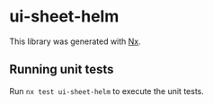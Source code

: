 # ui-sheet-helm

This library was generated with [Nx](https://nx.dev).


## Running unit tests

Run `nx test ui-sheet-helm` to execute the unit tests.

